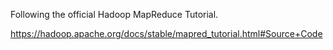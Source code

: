 Following the official Hadoop MapReduce Tutorial.

https://hadoop.apache.org/docs/stable/mapred_tutorial.html#Source+Code
